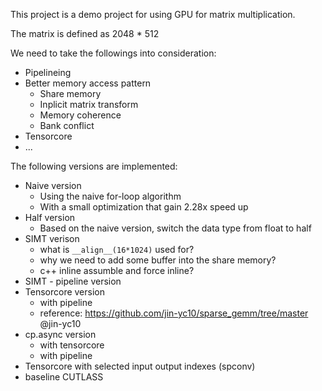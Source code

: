 This project is a demo project for using GPU for matrix multiplication.

The matrix is defined as 2048 * 512

We need to take the followings into consideration:
- Pipelineing
- Better memory access pattern
  - Share memory
  - Inplicit matrix transform
  - Memory coherence
  - Bank conflict
- Tensorcore
- ...

The following versions are implemented:
- Naive version
  - Using the naive for-loop algorithm
  - With a small optimization that gain 2.28x speed up
- Half version
  - Based on the naive version, switch the data type from float to half
- SIMT verison
  - what is `__align__(16*1024)` used for?
  - why we need to add some buffer into the share memory?
  - c++ inline assumble and force inline?
- SIMT - pipeline version
- Tensorcore version
  - with pipeline
  - reference: https://github.com/jin-yc10/sparse_gemm/tree/master @jin-yc10
- cp.async version
  - with tensorcore
  - with pipeline
- Tensorcore with selected input output indexes (spconv)
- baseline CUTLASS